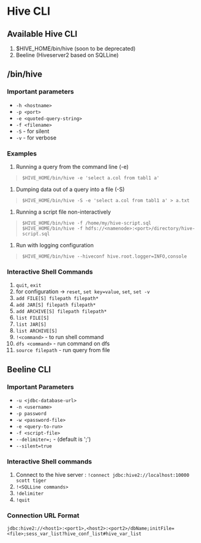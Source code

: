 # Hive CLI

## Available Hive CLI

1. $HIVE_HOME/bin/hive (soon to be deprecated)
1. Beeline (Hiveserver2 based on SQLLine)

## /bin/hive

### Important parameters

* `-h <hostname>`
* `-p <port>`
* `-e <quoted-query-string>`
* `-f <filename>`
* `-S` - for silent
* `-v` - for verbose

### Examples

1. Running a query from the command line (-e)
> `$HIVE_HOME/bin/hive -e 'select a.col from tabl1 a'`

1. Dumping data out of a query into a file (-S)
> `$HIVE_HOME/bin/hive -S -e 'select a.col from tabl1 a' > a.txt`

1. Running a script file non-interactively
> `$HIVE_HOME/bin/hive -f /home/my/hive-script.sql`
> `$HIVE_HOME/bin/hive -f hdfs://<namenode>:<port>/directory/hive-script.sql`

1. Run with logging configuration
> `$HIVE_HOME/bin/hive --hiveconf hive.root.logger=INFO,console`

### Interactive Shell Commands

1. `quit`, `exit`
1. for configuration -> `reset`, `set key=value`, `set`, `set -v`
1. `add FILE[S] filepath filepath*`
1. `add JAR[S] filepath filepath*`
1. `add ARCHIVE[S] filepath filepath*`
1. `list FILE[S]`
1. `list JAR[S]`
1. `list ARCHIVE[S]`
1. `!<command>` - to run shell command
1. `dfs <command>` - run command on dfs
1. `source filepath` - run query from file

## Beeline CLI

### Important Parameters

* `-u <jdbc-database-url>`
* `-n <username>`
* `-p password`
* `-w <password-file>`
* `-e <query-to-run>`
* `-f <script-file>`
* `--delimiter=;` - (default is ';')
* `--silent=true`

### Interactive Shell commands

1. Connect to the hive server : `!connect jdbc:hive2://localhost:10000 scott tiger`
1. `!<SQLLine commands>`
1. `!delimiter`
1. `!quit`

### Connection URL Format

`jdbc:hive2://<host1>:<port1>,<host2>:<port2>/dbName;initFile=<file>;sess_var_list?hive_conf_list#hive_var_list`
